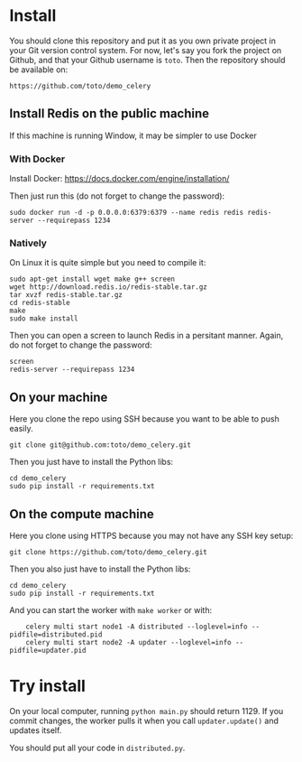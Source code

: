# Install

You should clone this repository and put it as you own private project in your Git version control system. For now, let's say you fork the project on Github, and that your Github username is ```toto```.
Then the repository should be available on:

```https://github.com/toto/demo_celery```

## Install Redis on the public machine

If this machine is running Window, it may be simpler to use Docker

### With Docker

Install Docker: https://docs.docker.com/engine/installation/

Then just run this (do not forget to change the password):

```sudo docker run -d -p 0.0.0.0:6379:6379 --name redis redis redis-server --requirepass 1234```

### Natively

On Linux it is quite simple but you need to compile it:

```
sudo apt-get install wget make g++ screen
wget http://download.redis.io/redis-stable.tar.gz
tar xvzf redis-stable.tar.gz
cd redis-stable
make
sudo make install
```

Then you can open a screen to launch Redis in a persitant manner. Again, do not forget to change the password:

```
screen
redis-server --requirepass 1234
```

## On your machine

Here you clone the repo using SSH because you want to be able to push easily.

```
git clone git@github.com:toto/demo_celery.git
```

Then you just have to install the Python libs:

```
cd demo_celery
sudo pip install -r requirements.txt
```

## On the compute machine

Here you clone using HTTPS because you may not have any SSH key setup:

```
git clone https://github.com/toto/demo_celery.git
```

Then you also just have to install the Python libs:

```
cd demo_celery
sudo pip install -r requirements.txt
```

And you can start the worker with ```make worker``` or with:

```
    celery multi start node1 -A distributed --loglevel=info --pidfile=distributed.pid
    celery multi start node2 -A updater --loglevel=info --pidfile=updater.pid
```

# Try install

On your local computer, running ```python main.py``` should return 1129.
If you commit changes, the worker pulls it when you call ```updater.update()``` and updates itself.

You should put all your code in ```distributed.py```.
